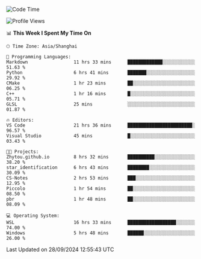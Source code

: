 <!--START_SECTION:waka-->
![Code Time](http://img.shields.io/badge/Code%20Time-2%2C032%20hrs%2038%20mins-blue)

![Profile Views](http://img.shields.io/badge/Profile%20Views-0-blue)

📊 **This Week I Spent My Time On** 

```text
🕑︎ Time Zone: Asia/Shanghai

💬 Programming Languages: 
Markdown                 11 hrs 33 mins      █████████████░░░░░░░░░░░░   51.63 % 
Python                   6 hrs 41 mins       ███████░░░░░░░░░░░░░░░░░░   29.92 % 
CMake                    1 hr 23 mins        ██░░░░░░░░░░░░░░░░░░░░░░░   06.25 % 
C++                      1 hr 16 mins        █░░░░░░░░░░░░░░░░░░░░░░░░   05.71 % 
GLSL                     25 mins             ░░░░░░░░░░░░░░░░░░░░░░░░░   01.87 % 

🔥 Editors: 
VS Code                  21 hrs 36 mins      ████████████████████████░   96.57 % 
Visual Studio            45 mins             █░░░░░░░░░░░░░░░░░░░░░░░░   03.43 % 

🐱‍💻 Projects: 
Zhytou.github.io         8 hrs 32 mins       ██████████░░░░░░░░░░░░░░░   38.20 % 
star_identification      6 hrs 43 mins       ████████░░░░░░░░░░░░░░░░░   30.09 % 
CS-Notes                 2 hrs 53 mins       ███░░░░░░░░░░░░░░░░░░░░░░   12.95 % 
Piccolo                  1 hr 54 mins        ██░░░░░░░░░░░░░░░░░░░░░░░   08.50 % 
pbr                      1 hr 48 mins        ██░░░░░░░░░░░░░░░░░░░░░░░   08.09 % 

💻 Operating System: 
WSL                      16 hrs 33 mins      ██████████████████░░░░░░░   74.00 % 
Windows                  5 hrs 48 mins       ██████░░░░░░░░░░░░░░░░░░░   26.00 % 
```


 Last Updated on 28/09/2024 12:55:43 UTC
<!--END_SECTION:waka-->